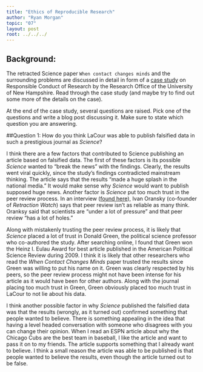 ```yaml
---
title: "Ethics of Reproducible Research"
author: "Ryan Morgan"
topic: "07"
layout: post
root: ../../../
---
```



## Background:

The retracted Science paper `When contact changes minds` and the surrounding problems are discussed in detail in form of a  [case study](https://www.unh.edu/research/sites/www.unh.edu.research/files/docs/RIS/lacour_case.pdf) on Responsible Conduct of Research by the Research Office of the University of New Hampshire. Read through the case study (and maybe try to find out some more of the details on the case). 

At the end of the case study, several questions are raised. Pick one of the questions and write a blog post discussing it. Make sure to state which question you are answering.

##Question 1: How do you think LaCour was able to publish falsified data in such a prestigious journal as *Science*?


I think there are a few factors that contributed to Science publishing an article based on falsified data. The first of these factors is its possible *Science* wanted to “break the news” with the findings. Clearly, the results went viral quickly, since the study’s findings contradicted mainstream thinking. The article says that the results “made a huge splash in the national media.” It would make sense why *Science* would want to publish supposed huge news. Another factor is *Science* put too much trust in the peer review process. In an interview ([found here](http://www.pbs.org/newshour/bb/fake-study-make-science-magazine/)), Ivan Oransky (co-founder of *Retraction Watch*) says that peer review isn’t as reliable as many think. Oranksy said that scientists are “under a lot of pressure” and that peer review “has a lot of holes.” 

Along with mistakenly trusting the peer review process, it is likely that *Science* placed a lot of trust in Donald Green, the political science professor who co-authored the study. After searching online, I found that Green won the Heinz I. Eulau Award for best article published in the American Political Science Review during 2009. I think it is likely that other researchers who read the *When Contact Changes Minds* paper trusted the results since Green was willing to put his name on it. Green was clearly respected by his peers, so the peer review process might not have been intense for his article as it would have been for other authors. Along with the journal placing too much trust in Green, Green obviously placed too much trust in LaCour to not lie about his data. 

I think another possible factor in why *Science* published the falsified data was that the results (wrongly, as it turned out) confirmed something that people wanted to believe. There is something appealing in the idea that having a level headed conversation with someone who disagrees with you can change their opinion. When I read an ESPN article about why the Chicago Cubs are the best team in baseball, I like the article and want to pass it on to my friends. The article supports something that I already want to believe. I think a small reason the article was able to be published is that people wanted to believe the results, even though the article turned out to be false.

